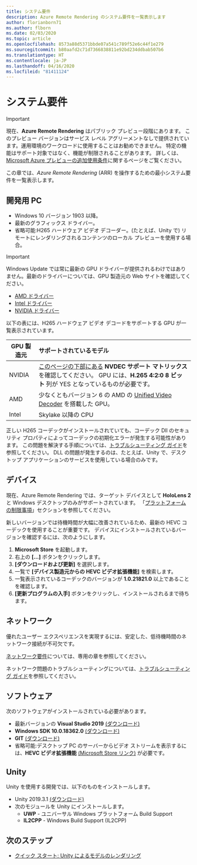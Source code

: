 ```yaml
---
title: システム要件
description: Azure Remote Rendering のシステム要件を一覧表示します
author: florianborn71
ms.author: flborn
ms.date: 02/03/2020
ms.topic: article
ms.openlocfilehash: 8573a88d5371bbde07a541c789f52e6c44f1e279
ms.sourcegitcommit: b80aafd2c71d7366838811e92bd234ddbab507b6
ms.translationtype: HT
ms.contentlocale: ja-JP
ms.lasthandoff: 04/16/2020
ms.locfileid: "81411124"
---
```

# <a name="system-requirements"></a>システム要件

> [!IMPORTANT]
> 現在、**Azure Remote Rendering** はパブリック プレビュー段階にあります。
> このプレビュー バージョンはサービス レベル アグリーメントなしで提供されています。運用環境のワークロードに使用することはお勧めできません。 特定の機能はサポート対象ではなく、機能が制限されることがあります。 詳しくは、[Microsoft Azure プレビューの追加使用条件](https://azure.microsoft.com/support/legal/preview-supplemental-terms/)に関するページをご覧ください。

この章では、*Azure Remote Rendering* (ARR) を操作するための最小システム要件を一覧表示します。

## <a name="development-pc"></a>開発用 PC

* Windows 10 バージョン 1903 以降。
* 最新のグラフィックス ドライバー。
* 省略可能:H265 ハードウェア ビデオ デコーダー。(たとえば、Unity で) リモートにレンダリングされるコンテンツのローカル プレビューを使用する場合。

> [!IMPORTANT]
> Windows Update では常に最新の GPU ドライバーが提供されるわけではありません。最新のドライバーについては、GPU 製造元の Web サイトを確認してください。
>
> * [AMD ドライバー](https://www.amd.com/en/support)
> * [Intel ドライバー](https://www.intel.com/content/www/us/en/support/detect.html)
> * [NVIDIA ドライバー](https://www.nvidia.com/Download/index.aspx)

以下の表には、H265 ハードウェア ビデオ デコードをサポートする GPU が一覧表示されています。

| GPU 製造元 | サポートされているモデル |
|-----------|:-----------|
| NVIDIA | [このページの下部にある](https://developer.nvidia.com/video-encode-decode-gpu-support-matrix) **NVDEC サポート マトリックス**を確認してください。 GPU には、**H.265 4:2:0 8 ビット** 列が YES となっているものが必要です。 |
| AMD | 少なくともバージョン 6 の AMD の [Unified Video Decoder](https://en.wikipedia.org/wiki/Unified_Video_Decoder#UVD_6) を搭載した GPU。 |
| Intel | Skylake 以降の CPU |

正しい H265 コーデックがインストールされていても、コーデック Dll のセキュリティ プロパティによってコーデックの初期化エラーが発生する可能性があります。 この問題を解決する手順については、[トラブルシューティング ガイド](../resources/troubleshoot.md#h265-codec-not-available)を参照してください。 DLL の問題が発生するのは、たとえば、Unity で、デスクトップ アプリケーションのサービスを使用している場合のみです。

## <a name="devices"></a>デバイス

現在、Azure Remote Rendering では、ターゲット デバイスとして **HoloLens 2** と Windows デスクトップのみがサポートされています。 「[プラットフォームの制限事項](../reference/limits.md#platform-limitations)」セクションを参照してください。

新しいバージョンでは待機時間が大幅に改善されているため、最新の HEVC コーデックを使用することが重要です。 デバイスにインストールされているバージョンを確認するには、次のようにします。

1. **Microsoft Store** を起動します。
1. 右上の **[...]** ボタンをクリックします。
1. **[ダウンロードおよび更新]** を選択します。
1. 一覧で **[デバイス製造元からの HEVC ビデオ拡張機能]** を検索します。
1. 一覧表示されているコーデックのバージョンが **1.0.21821.0** 以上であることを確認します。
1. **[更新プログラムの入手]** ボタンをクリックし、インストールされるまで待ちます。

## <a name="network"></a>ネットワーク

優れたユーザー エクスペリエンスを実現するには、安定した、低待機時間のネットワーク接続が不可欠です。

[ネットワーク要件](../reference/network-requirements.md)については、専用の章を参照してください。

ネットワーク問題のトラブルシューティングについては、[トラブルシューティング ガイド](../resources/troubleshoot.md#unstable-holograms)を参照してください。

## <a name="software"></a>ソフトウェア

次のソフトウェアがインストールされている必要があります。

* 最新バージョンの **Visual Studio 2019** [(ダウンロード)](https://visualstudio.microsoft.com/vs/older-downloads/)
* **Windows SDK 10.0.18362.0** [(ダウンロード)](https://developer.microsoft.com/windows/downloads/windows-10-sdk)
* **GIT** [(ダウンロード)](https://git-scm.com/downloads)
* 省略可能:デスクトップ PC のサーバーからビデオ ストリームを表示するには、**HEVC ビデオ拡張機能** [(Microsoft Store リンク)](https://www.microsoft.com/p/hevc-video-extensions/9nmzlz57r3t7) が必要です。

## <a name="unity"></a>Unity

Unity を使用する開発では、以下のものをインストールします。

* Unity 2019.3.1 [(ダウンロード)](https://unity3d.com/get-unity/download)
* 次のモジュールを Unity にインストールします。
  * **UWP** - ユニバーサル Windows プラットフォーム Build Support
  * **IL2CPP** - Windows Build Support (IL2CPP)

## <a name="next-steps"></a>次のステップ

* [クイック スタート: Unity によるモデルのレンダリング](../quickstarts/render-model.md)
